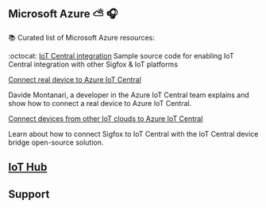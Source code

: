 
## Microsoft Azure :partly_sunny: 🎧

📚 Curated list of Microsoft Azure resources:


:octocat: [IoT Central integration](https://github.com/Azure/iotc-device-bridge)
Sample source code for enabling IoT Central integration with other Sigfox & IoT platforms

 [Connect real device to Azure IoT Central](https://www.youtube.com/watch?v=mvxFx8-ICw4)

Davide Montanari, a developer in the Azure IoT Central team explains and show how to connect a real device to Azure IoT Central.

 [Connect devices from other IoT clouds to Azure IoT Central](https://www.youtube.com/watch?v=O5UqYugLDHI)

Learn about how to connect Sigfox to IoT Central with the IoT Central device bridge open-source solution.

## [IoT Hub]()


Support
-------
